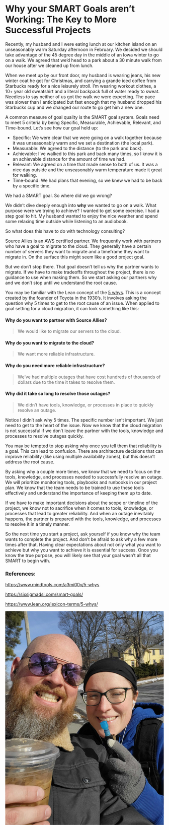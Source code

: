 # Why your SMART Goals aren’t Working: The Key to More Successful Projects

Recently, my husband and I were eating lunch at our kitchen island on an unseasonably warm Saturday afternoon in February. We decided we should take advantage of the 45 degree day in the middle of an Iowa winter to go on a walk. We agreed that we’d head to a park about a 30 minute walk from our house after we cleaned up from lunch. 

When we meet up by our front door, my husband is wearing jeans, his new winter coat he got for Christmas, and carrying a grande iced coffee from Starbucks ready for a nice leisurely stroll. I’m wearing workout clothes, a 10+ year old sweatshirt and a literal backpack full of water ready to sweat. Needless to say neither of us got the walk we were expecting. The pace was slower than I anticipated but fast enough that my husband dropped his Starbucks cup and we changed our route to go get him a new one. 

A common measure of goal quality is the SMART goal system. Goals need to meet 5 criteria by being Specific, Measurable, Achievable, Relevant, and Time-bound. Let’s see how our goal held up:
- Specific: We were clear that we were going on a walk together because it was unseasonably warm and we set a destination (the local park). 
- Measurable: We agreed to the distance (to the park and back).
- Achievable: I’ve walked to this park and back many times, so I know it is an achievable distance for the amount of time we had. 
- Relevant: We agreed on a time that made sense to both of us. It was a nice day outside and the unseasonably warm temperature made it great for walking.
- Time-bound: We had plans that evening, so we knew we had to be back by a specific time. 

We had a SMART goal. So where did we go wrong? 

We didn’t dive deeply enough into **why** we wanted to go on a walk. What purpose were we trying to achieve? I wanted to get some exercise. I had a step goal to hit. My husband wanted to enjoy the nice weather and spend some relaxing time outside while listening to an audiobook.

So what does this have to do with technology consulting?

Source Allies is an AWS certified partner. We frequently work with partners who have a goal to migrate to the cloud. They generally have a certain number of servers they want to migrate and a timeframe they want to migrate in. On the surface this might seem like a good project goal. 

But we don’t stop there. That goal doesn’t tell us why the partner wants to migrate. If we have to make tradeoffs throughout the project, there is no guidance to use when making them. So we start asking our partners why and we don’t stop until we understand the root cause. 

You may be familiar with the Lean concept of the [5 whys](https://www.lean.org/lexicon-terms/5-whys/). This is a concept created by the founder of Toyota in the 1930’s. It involves asking the question why 5 times to get to the root cause of an issue. When applied to goal setting for a cloud migration, it can look something like this:

#### Why do you want to partner with Source Allies?
> We would like to migrate our servers to the cloud.

#### Why do you want to migrate to the cloud?
> We want more reliable infrastructure.

#### Why do you need more reliable infrastructure?
> We’ve had multiple outages that have cost hundreds of thousands of dollars due to the time it takes to resolve them.

#### Why did it take so long to resolve those outages?
> We didn’t have tools, knowledge, or processes in place to quickly resolve an outage.

Notice I didn’t ask why 5 times. The specific number isn’t important. We just need to get to the heart of the issue. Now we know that the cloud migration is not successful if we don’t leave the partner with the tools, knowledge and processes to resolve outages quickly. 

You may be tempted to stop asking why once you tell them that reliability is a goal.  This can lead to confusion. There are architecture decisions that can improve reliability (like using multiple availability zones), but this doesn’t address the root cause. 

By asking why a couple more times, we know that we need to focus on the tools, knowledge, and processes needed to successfully resolve an outage. We will prioritize monitoring tools, playbooks and runbooks in our project plan. We know that the team needs to be trained to use these tools effectively and understand the importance of keeping them up to date. 

If we have to make important decisions about the scope or timeline of the project, we know not to sacrifice when it comes to tools, knowledge, or processes that lead to greater reliability. And when an outage inevitably happens, the partner is prepared with the tools, knowledge, and processes to resolve it in a timely manner. 

So the next time you start a project, ask yourself if you know why the team wants to complete the project. And don’t be afraid to ask why a few more times after that. Having clear expectations about not only what you want to achieve but why you want to achieve it is essential for success. Once you know the true purpose, you will likely see that your goal wasn’t all that SMART to begin with. 

### References:

https://www.mindtools.com/a3mi00v/5-whys

https://sixsigmadsi.com/smart-goals/

https://www.lean.org/lexicon-terms/5-whys/


![5 Whys Walk](./5WhysWalk.jpg)
